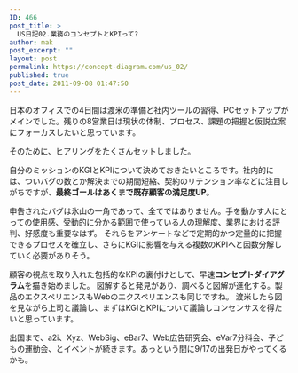 ```yaml
---
ID: 466
post_title: >
  US日記02.業務のコンセプトとKPIって?
author: mak
post_excerpt: ""
layout: post
permalink: https://concept-diagram.com/us_02/
published: true
post_date: 2011-09-08 01:47:50
---
```

日本のオフィスでの4日間は渡米の準備と社内ツールの習得、PCセットアップがメインでした。残りの8営業日は現状の体制、プロセス、課題の把握と仮説立案にフォーカスしたいと思っています。

そのために、ヒアリングをたくさんセットしました。

自分のミッションのKGIとKPIについて決めておきたいところです。社内的には、ついバグの数とか解決までの期間短縮、契約のリテンション率などに注目しがちですが、**最終ゴールはあくまで既存顧客の満足度UP**。

申告されたバグは氷山の一角であって、全てではありません。手を動かす人にとっての使用感、受動的に分かる範囲で使っている人の理解度、業界における評判、好感度も重要なはず。
それらをアンケートなどで定期的かつ定量的に把握できるプロセスを確立し、さらにKGIに影響を与える複数のKPIへと因数分解していく必要がありそう。

顧客の視点を取り入れた包括的なKPIの裏付けとして、早速**コンセプトダイアグラム**を描き始めました。
図解すると発見があり、調べると図解が進化する。製品のエクスペリエンスもWebのエクスペリエンスも同じですね。
渡米したら図を見ながら上司と議論し、まずはKGIとKPIについて議論しコンセンサスを得たいと思っています。

出国まで、a2i、Xyz、WebSig、eBar7、Web広告研究会、eVar7分科会、子どもの運動会、とイベントが続きます。あっという間に9/17の出発日がやってくるかも。